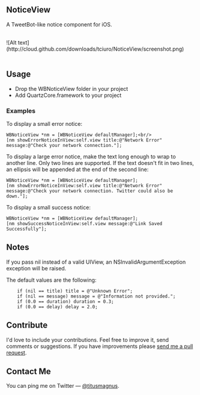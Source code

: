 ## NoticeView

A TweetBot-like notice component for iOS.

<br/>
![Alt text](http://cloud.github.com/downloads/tciuro/NoticeView/screenshot.png)
<br/>
<br/>

## Usage

* Drop the WBNoticeView folder in your project
* Add QuartzCore.framework to your project

### Examples

To display a small error notice:

	WBNoticeView *nm = [WBNoticeView defaultManager];<br/>
	[nm showErrorNoticeInView:self.view title:@"Network Error" message:@"Check your network connection."];
	
To display a large error notice, make the text long enough to wrap to another line. Only two lines are supported. If the text doesn't fit in two lines, an ellipsis will be appended at the end of the second line:

	WBNoticeView *nm = [WBNoticeView defaultManager];
	[nm showErrorNoticeInView:self.view title:@"Network Error" message:@"Check your network connection. Twitter could also be down."];

To display a small success notice:

	WBNoticeView *nm = [WBNoticeView defaultManager];
	[nm showSuccessNoticeInView:self.view message:@"Link Saved Successfully"];
	
## Notes

If you pass nil instead of a valid UIView, an NSInvalidArgumentException exception will be raised.

The default values are the following:

        if (nil == title) title = @"Unknown Error";
        if (nil == message) message = @"Information not provided.";
        if (0.0 == duration) duration = 0.3;
        if (0.0 == delay) delay = 2.0;

## Contribute

I'd love to include your contributions. Feel free to improve it, send comments or suggestions. If you have improvements please [send me a pull request](https://github.com/tciuro/NoticeView/pull/new/master).

## Contact Me

You can ping me on Twitter — [@titusmagnus](http://twitter.com/titusmagnus).